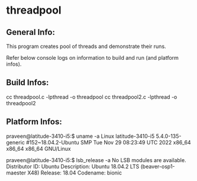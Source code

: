 # threadpool
General Info:
-------------
This program creates pool of threads and demonstrate their runs.

Refer below console logs on information to build and run (and platform infos).

Build Infos:
------------
cc threadpool.c -lpthread -o threadpool
cc threadpool2.c -lpthread -o threadpool2

Platform Infos:
---------------

praveen@latitude-3410-i5:$ uname -a
Linux latitude-3410-i5 5.4.0-135-generic #152~18.04.2-Ubuntu SMP Tue Nov 29 08:23:49 UTC 2022 x86_64 x86_64 x86_64 GNU/Linux

praveen@latitude-3410-i5:$ lsb_release -a
No LSB modules are available.
Distributor ID:	Ubuntu
Description:	Ubuntu 18.04.2 LTS (beaver-osp1-maester X48)
Release:	18.04
Codename:	bionic

